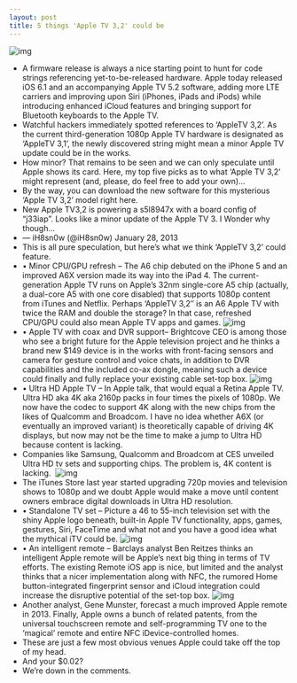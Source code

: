 ```yaml
---
layout: post
title: 5 things 'Apple TV 3,2' could be
---
```

![img](http://media.idownloadblog.com/wp-content/uploads/2012/05/iTV-on-wall-mockup.jpeg)
* A firmware release is always a nice starting point to hunt for code strings referencing yet-to-be-released hardware. Apple today released iOS 6.1 and an accompanying Apple TV 5.2 software, adding more LTE carriers and improving upon Siri (iPhones, iPads and iPods) while introducing enhanced iCloud features and bringing support for Bluetooth keyboards to the Apple TV.
* Watchful hackers immediately spotted references to ‘AppleTV 3,2’. As the current third-generation 1080p Apple TV hardware is designated as ‘AppleTV 3,1’, the newly discovered string might mean a minor Apple TV update could be in the works.
* How minor? That remains to be seen and we can only speculate until Apple shows its card. Here, my top five picks as to what ‘Apple TV 3,2’ might represent (and, please, do feel free to add your own)…
* By the way, you can download the new software for this mysterious ‘Apple TV 3,2’ model right here.
* New Apple TV3,2 is powering a s5l8947x with a board config of “j33iap”. Looks like a minor update of the Apple TV 3. I Wonder why though…
* — iH8sn0w (@iH8sn0w) January 28, 2013
* This is all pure speculation, but here’s what we think ‘AppleTV 3,2’ could feature.
* • Minor CPU/GPU refresh – The A6 chip debuted on the iPhone 5 and an improved A6X version made its way into the iPad 4. The current-generation Apple TV runs on Apple’s 32nm single-core A5 chip (actually, a dual-core A5 with one core disabled) that supports 1080p content from iTunes and Netflix. Perhaps ‘AppleTV 3,2″ is an A6 Apple TV with twice the RAM and double the storage? In that case, refreshed CPU/GPU could also mean Apple TV apps and games.
![img](http://media.idownloadblog.com/wp-content/uploads/2012/12/apple-tv.png)
* • Apple TV with coax and DVR support– Brightcove CEO is among those who see a bright future for the Apple television project and he thinks a brand new $149 device is in the works with front-facing sensors and camera for gesture control and voice chats, in addition to DVR capabilities and the included co-ax dongle, meaning such a device could finally and fully replace your existing cable set-top box.
![img](http://media.idownloadblog.com/wp-content/uploads/2013/01/Apple-TV-companion.jpg)
* • Ultra HD Apple TV – In Apple talk, that would equal a Retina Apple TV. Ultra HD aka 4K aka 2160p packs in four times the pixels of 1080p. We now have the codec to support 4K along with the new chips from the likes of Qualcomm and Broadcom. I have no idea whether A6X (or eventually an improved variant) is theoretically capable of driving 4K displays, but now may not be the time to make a jump to Ultra HD because content is lacking.
* Companies like Samsung, Qualcomm and Broadcom at CES unveiled Ultra HD tv sets and supporting chips. The problem is, 4K content is lacking. 
![img](http://media.idownloadblog.com/wp-content/uploads/2013/01/Samsung-100-inch-Ultra-HD-TV-CES-2013.jpg)
* The iTunes Store last year started upgrading 720p movies and television shows to 1080p and we doubt Apple would make a move until content owners embrace digital downloads in Ultra HD resolution.
* • Standalone TV set – Picture a 46 to 55-inch television set with the shiny Apple logo beneath, built-in Apple TV functionality, apps, games, gestures, Siri, FaceTime and what not and you have a good idea what the mythical iTV could be.
![img](http://media.idownloadblog.com/wp-content/uploads/2012/12/iTV-under-Christmas-tree.jpg)
* • An intelligent remote – Barclays analyst Ben Reitzes thinks an intelligent Apple remote will be Apple’s next big thing in terms of TV efforts. The existing Remote iOS app is nice, but limited and the analyst thinks that a nicer implementation along with NFC, the rumored Home button-integrated fingerprint sensor and iCloud integration could increase the disruptive potential of the set-top box.
![img](http://media.idownloadblog.com/wp-content/uploads/2010/10/TouchPad-Remote-e1287369832423.png)
* Another analyst, Gene Munster, forecast a much improved Apple remote in 2013. Finally, Apple owns a bunch of related patents, from the universal touchscreen remote and self-programming TV one to the ‘magical’ remote and entire NFC iDevice-controlled homes.
* These are just a few most obvious venues Apple could take off the top of my head.
* And your $0.02?
* We’re down in the comments.

